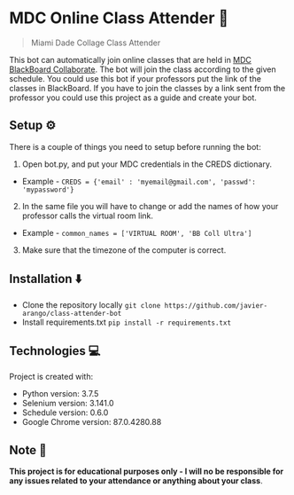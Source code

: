 # MDC Online Class Attender :robot:
> Miami Dade Collage Class Attender

This bot can automatically join online classes that are held in [MDC BlackBoard Collaborate](https://mdc.blackboard.com/). The bot will join the class according to the given schedule. You could use this bot if your professors put the link of the classes in BlackBoard. If you have to join the classes by a link sent from the professor you could use this project as a guide and create your bot. 

## Setup :gear:
There is a couple of things you need to setup before running the bot:
1. Open bot.py, and put your MDC credentials in the CREDS dictionary.
* Example - ```CREDS = {'email' : 'myemail@gmail.com', 'passwd': 'mypassword'}```
2. In the same file you will have to change or add the names of how your professor calls the virtual room link.
* Example - ```common_names = ['VIRTUAL ROOM', 'BB Coll Ultra']```
3. Make sure that the timezone of the computer is correct.

## Installation :arrow_down:
* Clone the repository locally ```git clone https://github.com/javier-arango/class-attender-bot```
* Install requirements.txt ```pip install -r requirements.txt```

## Technologies :computer:
Project is created with:
* Python version: 3.7.5
* Selenium version: 3.141.0
* Schedule version: 0.6.0
* Google Chrome version: 87.0.4280.88

## Note :pencil:
**This project is for educational purposes only - I will no be responsible for any issues related to your attendance or anything about your class**.
